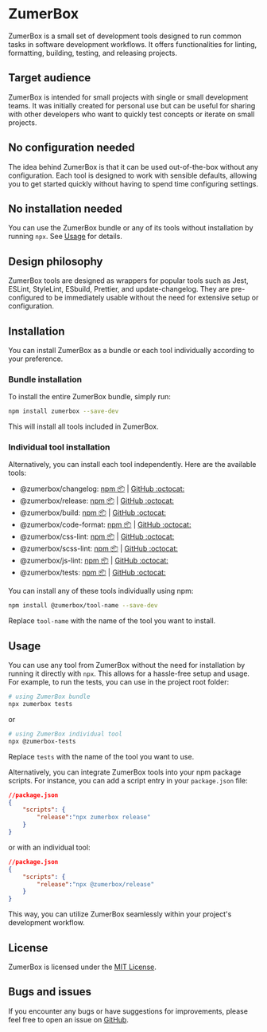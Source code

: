 # ZumerBox

ZumerBox is a small set of development tools designed to run common tasks in software development workflows. It offers functionalities for linting, formatting, building, testing, and releasing projects.

## Target audience

ZumerBox is intended for small projects with single or small development teams. It was initially created for personal use but can be useful for sharing with other developers who want to quickly test concepts or iterate on small projects.

## No configuration needed

The idea behind ZumerBox is that it can be used out-of-the-box without any configuration. Each tool is designed to work with sensible defaults, allowing you to get started quickly without having to spend time configuring settings.

## No installation needed

You can use the ZumerBox bundle or any of its tools without installation by running `npx`. See [Usage](#usage) for details.

## Design philosophy
ZumerBox tools are designed as wrappers for popular tools such as Jest, ESLint, StyleLint, ESbuild, Prettier, and update-changelog. They are pre-configured to be immediately usable without the need for extensive setup or configuration.

## Installation

You can install ZumerBox as a bundle or each tool individually according to your preference.

### Bundle installation

To install the entire ZumerBox bundle, simply run:

```bash
npm install zumerbox --save-dev
```

This will install all tools included in ZumerBox.

### Individual tool installation

Alternatively, you can install each tool independently. Here are the available tools:


- @zumerbox/changelog: [npm 📦](https://www.npmjs.com/package/@zumerbox/changelog) | [GitHub :octocat:](https://github.com/zumerlab/zumerbox-changelog)
- @zumerbox/release: [npm 📦](https://www.npmjs.com/package/@zumerbox/release) | [GitHub :octocat:](https://github.com/zumerlab/zumerbox-release)
- @zumerbox/build: [npm 📦](https://www.npmjs.com/package/@zumerbox/build) | [GitHub :octocat:](https://github.com/zumerlab/zumerbox-build)
- @zumerbox/code-format: [npm 📦](https://www.npmjs.com/package/@zumerbox/code-format) | [GitHub :octocat:](https://github.com/zumerlab/zumerbox-code-format)
- @zumerbox/css-lint: [npm 📦](https://www.npmjs.com/package/@zumerbox/css-lint) | [GitHub :octocat:](https://github.com/zumerlab/zumerbox-css-lint)
- @zumerbox/scss-lint: [npm 📦](https://www.npmjs.com/package/@zumerbox/scss-lint) | [GitHub :octocat:](https://github.com/zumerlab/zumerbox-scss-lint)
- @zumerbox/js-lint: [npm 📦](https://www.npmjs.com/package/@zumerbox/js-lint) | [GitHub :octocat:](https://github.com/zumerlab/zumerbox-js-lint)
- @zumerbox/tests: [npm 📦](https://www.npmjs.com/package/@zumerbox/tests) | [GitHub :octocat:](https://github.com/zumerlab/zumerbox-tests)


You can install any of these tools individually using npm:

```bash
npm install @zumerbox/tool-name --save-dev
```

Replace `tool-name` with the name of the tool you want to install.

## Usage

You can use any tool from ZumerBox without the need for installation by running it directly with `npx`. This allows for a hassle-free setup and usage. For example, to run the tests, you can use in the project root folder:

```bash
# using ZumerBox bundle
npx zumerbox tests
```

or 

```bash
# using ZumerBox individual tool
npx @zumerbox-tests
```

Replace `tests` with the name of the tool you want to use.

Alternatively, you can integrate ZumerBox tools into your npm package scripts. For instance, you can add a script entry in your `package.json` file:

```json
//package.json
{
    "scripts": {
        "release":"npx zumerbox release"
    }
}
```

or with an individual tool:

```json
//package.json
{
    "scripts": {
        "release":"npx @zumerbox/release"
    }
}
```

This way, you can utilize ZumerBox seamlessly within your project's development workflow.

## License

ZumerBox is licensed under the [MIT License](LICENSE).

## Bugs and issues

If you encounter any bugs or have suggestions for improvements, please feel free to open an issue on [GitHub](https://github.com/zumerlab/zumerbox/issues).
